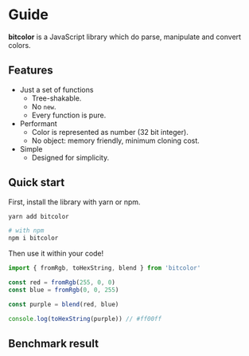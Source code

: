 # Guide

**bitcolor** is a JavaScript library which do parse, manipulate and convert colors.

## Features

- Just a set of functions
  - Tree-shakable.
  - No `new`.
  - Every function is pure.
- Performant
  - Color is represented as number (32 bit integer).
  - No object: memory friendly, minimum cloning cost.
- Simple
  - Designed for simplicity.

## Quick start

First, install the library with yarn or npm.

```sh
yarn add bitcolor

# with npm
npm i bitcolor
```

Then use it within your code!

```js
import { fromRgb, toHexString, blend } from 'bitcolor'

const red = fromRgb(255, 0, 0)
const blue = fromRgb(0, 0, 255)

const purple = blend(red, blue)

console.log(toHexString(purple)) // #ff00ff
```

## Benchmark result

<stats-table/>
